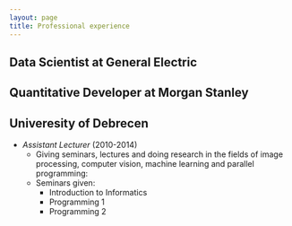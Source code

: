 ```yaml
---
layout: page
title: Professional experience
---
```


## Data Scientist at General Electric
## Quantitative Developer at Morgan Stanley
## Univeresity of Debrecen
* *Assistant Lecturer* (2010-2014)
	* Giving seminars, lectures and doing research in the fields of image processing, computer vision, machine learning and parallel programming:
	* Seminars given:
		* Introduction to Informatics
		* Programming 1
		* Programming 2



